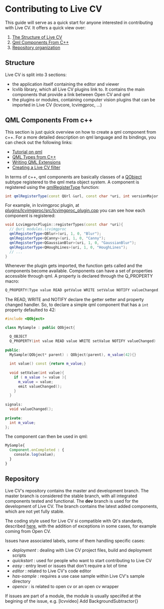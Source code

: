 # Contributing to Live CV

This guide will serve as a quick start for anyone interested in contributing with Live CV. It offers a quick view over:

1. [The Structure of Live CV](structure)
2. [Qml Components From C++](qml-components-from-c++)
3. [Repository organization](repository)

## Structure

Live CV is split into 3 sections:

 * the application itself containing the editor and viewer
 * lcvlib library, which all Live CV plugins link to. It contains the main components that provide a link between Open CV and qml
 * the plugins or modules, containing computer vision plugins that can be imported in Live CV (lcvcore, lcvimgproc, ...)
 
## QML Components From c++

This section is just quick overview on how to create a qml component from c++. For a more detailed description on qml language and its bindings, you can check out the following links:

 * [Tutorial on qml](http://doc.qt.io/qt-5/qml-tutorial1.html)
 * [QML Types from C++](http://doc.qt.io/qt-5/qtqml-cppintegration-definetypes.html)
 * [Writing QML Extensions](http://doc.qt.io/qt-5/qtqml-tutorials-extending-qml-example.html)
 * [Creating a Live CV filter](http://livecv.dinusv.com/documentation/api-creating-a-filter.html)

In terms of c++, qml components are basically classes of a [QObject](http://doc.qt.io/qt-5/qobject.html) subtype registered to the qml meta object system. A component is registered using the [qmlRegisterType](http://doc.qt.io/qt-5/qqmlengine.html#qmlRegisterType-2) function:

```cpp
int qmlRegisterType(const QUrl &url, const char *uri, int versionMajor, int versionMinor, const char *qmlName)
```

For example, in lcvimgproc plugin, at [plugins/lcvimgproc/src/lcvimgproc_plugin.cpp](https://github.com/dinusv/livecv/blob/master/plugins/lcvimgproc/src/lcvimgproc_plugin.cpp) you can see how each component is registered:

```cpp
void LcvimgprocPlugin::registerTypes(const char *uri){ 
  // @uri modules.lcvimgproc 
  qmlRegisterType<QBlur>(uri, 1, 0, "Blur"); 
  qmlRegisterType<QCanny>(uri, 1, 0, "Canny"); 
  qmlRegisterType<QGaussianBlur>(uri, 1, 0, "GaussianBlur"); 
  qmlRegisterType<QHoughLines>(uri, 1, 0, "HoughLines"); 
  // ...
} 
```

Whenever the plugin gets imported, the function gets called and the components become available. Components can have a set of properties accessible through qml. A property is declared through the Q_PROPERTY macro:

```cpp
Q_PROPERTY(Type value READ getValue WRITE setValue NOTIFY valueChanged)
```

The READ, WRITE and NOTIFY declare the getter setter and property changed handler. So, to declare a simple qml component that has a ```int``` property defaulted to 42:

```cpp
#include <QObject>

class MySample : public QObject{

  Q_OBJECT
  Q_PROPERTY(int value READ value WRITE setValue NOTIFY valueChanged)
  
public:
  MySample(QObject* parent) : QObject(parent), m_value(42){}
  
  int value() const {return m_value;}
  
  void setValue(int value){
    if ( m_value != value ){
      m_value = value;
      emit valueChanged();
    }
  }
  
signals:
  void valueChanged();
  
private:
  int m_value;
};
```

The component can then be used in qml:

```qml
MySample{
  Component.onCompleted : {
    console.log(value);
  }
}
```

## Repository

Live CV's repository contains the master and development branch. The master branch is considered the stable branch, with all integrated components tested and functional. The **dev** branch is used for the development of Live CV. The branch contains the latest added components, which are not yet fully stable.

The coding style used for Live CV si compatible with Qt's standards, described [here](https://wiki.qt.io/Coding_Conventions), with the addition of exceptions in some cases, for example coming from Open CV.

Issues have associated labels, some of them handling specific cases:

 * *deployment* : dealing with Live CV project files, build and deployment scripts
 * *quickstart* : used for people who want to start contributing to Live CV
 * *easy* : entry level or issues that don't require a lot of time
 * *editor* : related to Live CV's code editor
 * *has-sample* : requires a use case sample within Live CV's sample directory
 * *opencv* : is related to open cv or an open cv wrapper
 
If issues are part of a module, the module is usually speciifed at the begining of the issue, e.g. [lcvvideo] Add BackgroundSubtractor{}
